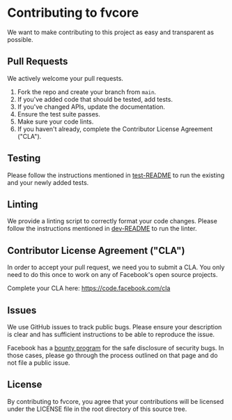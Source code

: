 # Contributing to fvcore
We want to make contributing to this project as easy and transparent as
possible.

## Pull Requests
We actively welcome your pull requests.

1. Fork the repo and create your branch from `main`.
2. If you've added code that should be tested, add tests.
3. If you've changed APIs, update the documentation.
4. Ensure the test suite passes.
5. Make sure your code lints.
6. If you haven't already, complete the Contributor License Agreement ("CLA").

## Testing

Please follow the instructions mentioned in [test-README](https://github.com/facebookresearch/pytorchvideo/blob/main/tests/README.md) to run the existing and your newly added tests.

## Linting

We provide a linting script to correctly format your code changes.
Please follow the instructions mentioned in [dev-README](https://github.com/facebookresearch/pytorchvideo/blob/main/dev/README.md) to run the linter.


## Contributor License Agreement ("CLA")
In order to accept your pull request, we need you to submit a CLA. You only need
to do this once to work on any of Facebook's open source projects.

Complete your CLA here: <https://code.facebook.com/cla>

## Issues
We use GitHub issues to track public bugs. Please ensure your description is
clear and has sufficient instructions to be able to reproduce the issue.

Facebook has a [bounty program](https://www.facebook.com/whitehat/) for the safe
disclosure of security bugs. In those cases, please go through the process
outlined on that page and do not file a public issue.

## License
By contributing to fvcore, you agree that your contributions will be licensed
under the LICENSE file in the root directory of this source tree.

